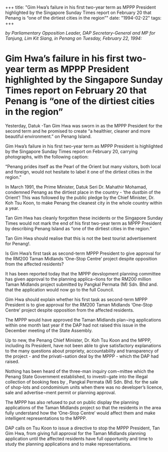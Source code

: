 +++ 
title: "Gim Hwa’s failure in his first two-year term as MPPP President highlighted by the Singapore Sunday Times report on February 20 that Penang is “one of the dirtiest cities in the region”"
date: "1994-02-22"
tags:
+++

_by Parliamentary Opposition Leader, DAP Secretary-General and MP for Tanjung, Lim Kit Siang, in Penang on Tuesday, February 22, 1994:_

# Gim Hwa’s failure in his first two-year term as MPPP President highlighted by the Singapore Sunday Times report on February 20 that Penang is “one of the dirtiest cities in the region”

Yesterday, Datuk -Tan Gim Hwa was sworn in as the MPPP President for the second term and he promised to create “a healthier, cleaner and more beautiful environment.” on Penang Island.</u>

Gim Hwa’s failure in his first two-year term as MPPP President is highlighted by the Singapore Sunday Times report on February 20, carrying photographs, with the following caption:

“Penang prides itself as the Pearl of the Orient but many visitors, both local and foreign, would not hesitate to label it one of the dirtiest cities in the region.”

In March 1991, the Prime Minister, Datuk Seri Dr. Mahathir Mohamad, condemned Penang as the dirtiest place in the country - ‘the dustbin of the Orient’! This was followed by the public pledge by the Chief Minister, Dr. Koh Tsu Koon, to make Penang the cleanest city in the whole country within a year.

Tan Gim Hwa has cleanly forgotten these incidents or the Singapore Sunday Times would not mark the end of his first two-year term as MPPP President by describing Penang Island as “one of the dirtiest cities in the region.”

Tan Gim Hwa should realise that this is not the best tourist advertisement for Penang!.

Is Gim Hwa’s first task as second-term MPPP President to give approval for the RM200 Taman Midlands ‘One-Stop Centre’ project despite opposition from the affected residents?

It has been reported today that the MPPP devslopment planning committee has given approval to the planning applica¬tions for the RM200 million Taman Midlands project submitted by Pangkal Permata (M) Sdn. Bhd and. that the application would now go to the full Council.

Gim Hwa should explain whether his first task as second-term MPPP President is to give approval for the RM200 Taman Midlands ‘One-Stop Centre’ project despite opposition from the affected residents.

The MPPP would have approved the Taman Midlands plan¬ing applications within one month last year if the DAP had not raised this issue in the December meeting of the State Assembly.

Up to new, the Penang Chief Minister, Dr. Koh Tsu Koon and the MPPP, including its President, have not been able to give satisfactory explanations to the many questions about propriety, accountability and transparency of the project - and the privati¬sation deal by the MPPP - which the DAP had raised.

Nothing has been heard of the three-man inquiry com¬mittee which the Penang State Government established, to investi¬gate into the illegal collection of booking fees by , Pangkal Permata (M) Sdn. Bhd. for the sale of shop-lots and condominium units when there was no developer’s licence, sale and advertise¬ment permit or planning approval.

The MPPP has also refused to put on public display the planning applications of the Taman Midlands project so that the residents in the area fully understand how the ‘One-Stop Centre’ would affect them and make intelligent representations to the MPPP.

DAP calls on Tsu Koon to issue a directive to stop the MPPP President, Tan Gim Hwa, from giving full approval for the Taman Midlands planning application until the affected residents have full opportunity and time to study the planning applications and to make representations.
 
